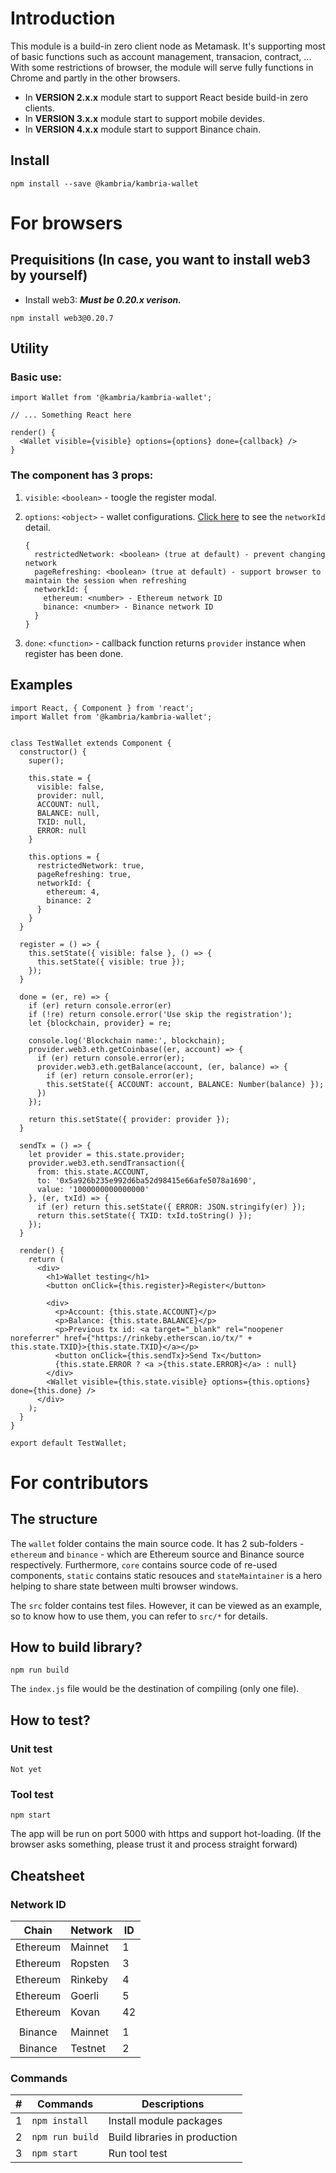 # Introduction

This module is a build-in zero client node as Metamask. It's supporting most of basic functions 
such as account management, transacion, contract, ...  With some restrictions of browser, the module will serve fully functions in Chrome and partly in the other browsers.

* In **VERSION 2.x.x** module start to support React beside build-in zero clients.
* In **VERSION 3.x.x** module start to support mobile devides.
* In **VERSION 4.x.x** module start to support Binance chain.

## Install

```
npm install --save @kambria/kambria-wallet
```

# For browsers

## Prequisitions (In case, you want to install web3 by yourself)

* Install web3: ***Must be 0.20.x verison.***

```
npm install web3@0.20.7
```

## Utility

### Basic use:

```
import Wallet from '@kambria/kambria-wallet';

// ... Something React here

render() {
  <Wallet visible={visible} options={options} done={callback} />
}
```

### The component has 3 props:


1. `visible`: `<boolean>` - toogle the register modal.

2. `options`: `<object>` - wallet configurations. [Click here](#cheatsheet) to see the `networkId` detail.
   ```
   {
     restrictedNetwork: <boolean> (true at default) - prevent changing network
     pageRefreshing: <boolean> (true at default) - support browser to maintain the session when refreshing
     networkId: {
       ethereum: <number> - Ethereum network ID
       binance: <number> - Binance network ID
     }
   }
   ```

3. `done`: `<function>` - callback function returns `provider` instance when register has been done.

## Examples

```
import React, { Component } from 'react';
import Wallet from '@kambria/kambria-wallet';


class TestWallet extends Component {
  constructor() {
    super();

    this.state = {
      visible: false,
      provider: null,
      ACCOUNT: null,
      BALANCE: null,
      TXID: null,
      ERROR: null
    }

    this.options = {
      restrictedNetwork: true,
      pageRefreshing: true,
      networkId: {
        ethereum: 4,
        binance: 2
      }
    }
  }

  register = () => {
    this.setState({ visible: false }, () => {
      this.setState({ visible: true });
    });
  }

  done = (er, re) => {
    if (er) return console.error(er)
    if (!re) return console.error('Use skip the registration');
    let {blockchain, provider} = re;

    console.log('Blockchain name:', blockchain);
    provider.web3.eth.getCoinbase((er, account) => {
      if (er) return console.error(er);
      provider.web3.eth.getBalance(account, (er, balance) => {
        if (er) return console.error(er);
        this.setState({ ACCOUNT: account, BALANCE: Number(balance) });
      })
    });

    return this.setState({ provider: provider });
  }

  sendTx = () => {
    let provider = this.state.provider;
    provider.web3.eth.sendTransaction({
      from: this.state.ACCOUNT,
      to: '0x5a926b235e992d6ba52d98415e66afe5078a1690',
      value: '1000000000000000'
    }, (er, txId) => {
      if (er) return this.setState({ ERROR: JSON.stringify(er) });
      return this.setState({ TXID: txId.toString() });
    });
  }

  render() {
    return (
      <div>
        <h1>Wallet testing</h1>
        <button onClick={this.register}>Register</button>

        <div>
          <p>Account: {this.state.ACCOUNT}</p>
          <p>Balance: {this.state.BALANCE}</p>
          <p>Previous tx id: <a target="_blank" rel="noopener noreferrer" href={"https://rinkeby.etherscan.io/tx/" + this.state.TXID}>{this.state.TXID}</a></p>
          <button onClick={this.sendTx}>Send Tx</button>
          {this.state.ERROR ? <a >{this.state.ERROR}</a> : null}
        </div>
        <Wallet visible={this.state.visible} options={this.options} done={this.done} />
      </div>
    );
  }
}

export default TestWallet;
```

# For contributors

## The structure

The `wallet` folder contains the main source code. It has 2 sub-folders - `ethereum` and `binance` - which are Ethereum source and Binance source respectively. Furthermore, `core` contains source code of re-used components, `static` contains static resouces and `stateMaintainer` is a hero helping to share state between multi browser windows.

The `src` folder contains test files. However, it can be viewed as an example, so
to know how to use them, you can refer to `src/*` for details.

## How to build library?

```
npm run build
```

The `index.js` file would be the destination of compiling (only one file).

## How to test?

### Unit test

```
Not yet
```

### Tool test

```
npm start
```

The app will be run on port 5000 with https and support hot-loading. (If the browser asks something, please trust it and process straight forward)


## Cheatsheet

### Network ID

| Chain | Network | ID |
| :-: | - | - |
| Ethereum | Mainnet | 1 |
| Ethereum | Ropsten | 3 |
| Ethereum | Rinkeby | 4 |
| Ethereum | Goerli  | 5 |
| Ethereum | Kovan   | 42 |
||
| Binance | Mainnet  | 1 |
| Binance | Testnet  | 2 |

### Commands

| # | Commands | Descriptions |
| :-: | - | - |
| 1 | `npm install` | Install module packages |
| 2 | `npm run build` | Build libraries in production|
| 3 | `npm start` | Run tool test |